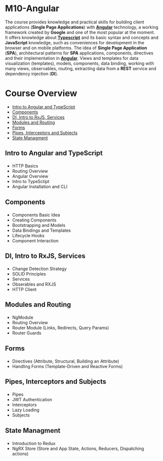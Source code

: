 # M10-Angular
The course provides knowledge and practical skills for building client applications (<strong>Single Page Applications</strong>) with <a href="https://angular.io/"><strong>Angular</strong></a> technology, a working framework created by <strong>Google</strong> and one of the most popular at the moment. It offers knowledge about <a href="https://www.typescriptlang.org/"><strong>Typescript</strong></a> and its basic syntax and concepts and <strong>JavaScript</strong> knowledge, such as conveniences for development in the browser and on mobile platforms. The idea of <strong>Single Page Application</strong> (<strong>SPA</strong>), architectural patterns for <strong>SPA</strong> applications, components, directives and their implementation in <a href="https://angular.io/"><strong>Angular</strong></a>. Views and templates for data visualization (templates), models, components, data binding, working with many views, observables, routing, extracting data from a <strong>REST</strong> service and dependency injection (<strong>DI</strong>).

# Course Overview

- <a href="#INTROATS">Intro to Angular and TypeScript</a>
- <a href="#COMPONENTS">Components</a> 
- <a href="#DIRXJS">DI, Intro to RxJS, Services</a>
- <a href="#MODULES">Modules and Routing</a>
- <a href="#FORMS">Forms</a>
- <a href="#PIPES">Pipes, Interceptors and Subjects</a>
- <a href="#STATE">State Managment</a>


## <p id="INTROATS">Intro to Angular and TypeScript</p>
- HTTP Basics
- Routing Overview
- Angular Overview
- Intro to TypeSctipt
- Angular Installation and CLI

## <p id="COMPONENTS">Components</p>
- Components Basic Idea
- Creating Components
- Bootstrapping and Models
- Data Bindings and Templates
- Lifecycle Hooks
- Component Interaction

## <p id="DIRXJS">DI, Intro to RxJS, Services</p>
- Change Detection Strategy
- SOLID Principles
- Services
- Obserables and RXJS
- HTTP Client

## <p id="MODULES">Modules and Routing</p>
- NgModule
- Routing Overview
- Router Module (Links, Redirects, Query Params)
- Router Guards

## <p id="FORMS">Forms</p>
- Directives (Attribute, Structural, Building an Attribute)
- Handling Forms (Template-Driven and Reactive Forms)

## <p id="PIPES">Pipes, Interceptors and Subjects</p>
- Pipes
- JWT Authentication
- Interceptors
- Lazy Loading
- Subjects

## <p id="STATE">State Managment</p>
- Introduction to Redux
- NgRX Store (Store and App State, Actions, Reducers, Dispatching actions)

